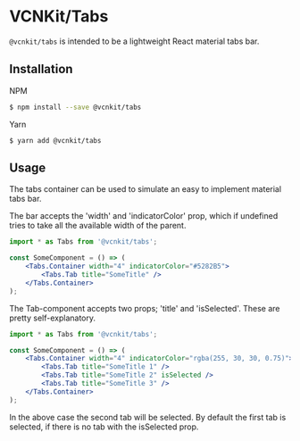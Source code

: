 # VCNKit/Tabs

`@vcnkit/tabs` is intended to be a lightweight React material tabs bar.

## Installation

NPM
```sh
$ npm install --save @vcnkit/tabs
```

Yarn
```
$ yarn add @vcnkit/tabs
```

## Usage
The tabs container can be used to simulate an easy to implement material tabs bar.

The bar accepts the 'width' and 'indicatorColor' prop, which if undefined tries to take all the available width of the parent.

```jsx
import * as Tabs from '@vcnkit/tabs';

const SomeComponent = () => (
    <Tabs.Container width="4" indicatorColor="#5282B5">
        <Tabs.Tab title="SomeTitle" />
    </Tabs.Container>
);
```

The Tab-component accepts two props; 'title' and 'isSelected'. These are pretty self-explanatory.

```jsx
import * as Tabs from '@vcnkit/tabs';

const SomeComponent = () => (
    <Tabs.Container width="4" indicatorColor="rgba(255, 30, 30, 0.75)">
        <Tabs.Tab title="SomeTitle 1" />
        <Tabs.Tab title="SomeTitle 2" isSelected />
        <Tabs.Tab title="SomeTitle 3" />
    </Tabs.Container>
);
```

In the above case the second tab will be selected. By default the first tab is selected, if there is no tab with the isSelected prop.
